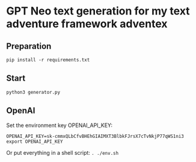 # GPT Neo text generation for my text adventure framework adventex
## Preparation
```pip install -r requirements.txt```
## Start
```python3 generator.py```

## OpenAI
Set the environment key OPENAI_API_KEY:

    OPENAI_API_KEY=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
    export OPENAI_API_KEY

Or put everything in a shell script:
```. ./env.sh```